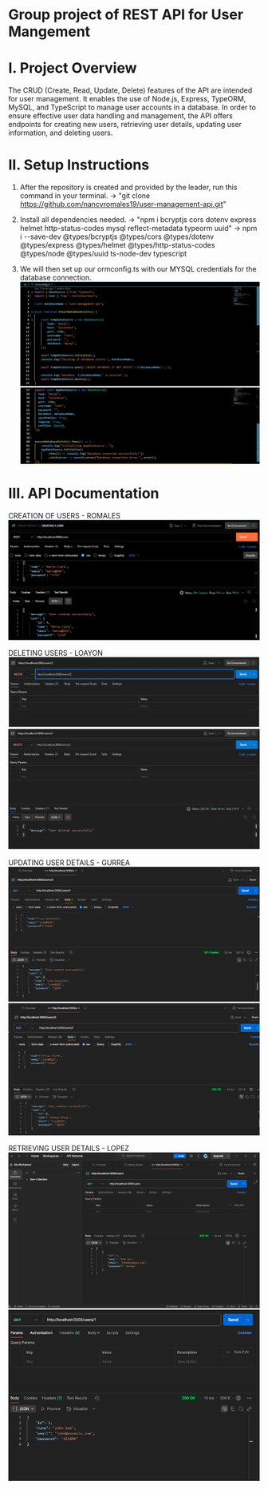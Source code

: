 # Group project of REST API for User Mangement

# I. Project Overview
The CRUD (Create, Read, Update, Delete) features of the API are intended for user management. It enables the use of Node.js, Express, TypeORM, MySQL, and TypeScript to manage user accounts in a database. In order to ensure effective user data handling and management, the API offers endpoints for creating new users, retrieving user details, updating user information, and deleting users.

# II. Setup Instructions

1. After the repository is created and provided by the leader, run this command in your terminal.
    -> "git clone https://github.com/nancyromales19/user-management-api.git"

2. Install all dependencies needed.
    -> "npm i bcryptjs cors dotenv express helmet http-status-codes mysql reflect-metadata typeorm uuid"
    -> npm i --save-dev @types/bcryptjs @types/cors @types/dotenv @types/express @types/helmet @types/http-status-codes @types/node @types/uuid ts-node-dev typescript

3. We will then set up our ormconfig.ts with our MYSQL credentials for the database connection.
    ![alt text](image.png)
    ![alt text](image-1.png)

# III. API Documentation

CREATION OF USERS - ROMALES
    ![alt text](image-2.png)

DELETING USERS - LOAYON
    ![alt text](image-5.png)
    ![alt text](image-6.png)
 
UPDATING USER DETAILS - GURREA
   ![alt text](Update-1.png)
   ![alt text](Update-2.png)

RETRIEVING USER DETAILS - LOPEZ
    ![alt text](get.png)
    ![alt text](get2.png)

